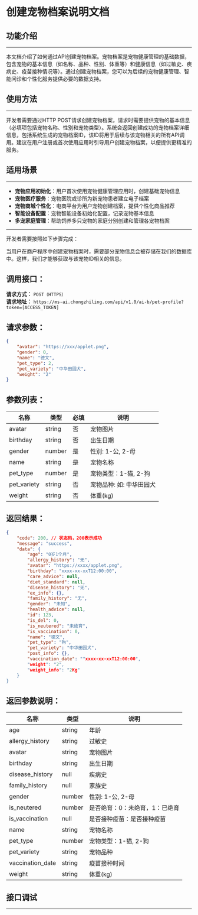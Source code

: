 # 创建宠物档案说明文档

## 功能介绍
---
本文档介绍了如何通过API创建宠物档案。宠物档案是宠物健康管理的基础数据，包含宠物的基本信息（如名称、品种、性别、体重等）和健康信息（如过敏史、疾病史、疫苗接种情况等）。通过创建宠物档案，您可以为后续的宠物健康管理、智能问诊和个性化服务提供必要的数据支持。

## 使用方法
---
开发者需要通过HTTP POST请求创建宠物档案，请求时需要提供宠物的基本信息（必填项包括宠物名称、性别和宠物类型）。系统会返回创建成功的宠物档案详细信息，包括系统生成的宠物档案ID，该ID将用于后续与该宠物相关的所有API调用。建议在用户注册或首次使用应用时引导用户创建宠物档案，以便提供更精准的服务。

## 适用场景
---
- **宠物应用初始化**：用户首次使用宠物健康管理应用时，创建基础宠物信息
- **宠物医疗服务**：宠物医院或诊所为新宠物患者建立电子档案
- **宠物商城个性化**：电商平台为用户宠物创建档案，提供个性化商品推荐
- **智能设备配置**：宠物智能设备初始化配置，记录宠物基本信息
- **多宠家庭管理**：帮助饲养多只宠物的家庭分别创建和管理各宠物档案

---
开发者需要按照如下步骤完成：

当用户在商户程序中创建宠物档案时，需要部分宠物信息会被存储在我们的数据库中。这样，我们才能够获取与该宠物ID相关的信息。

## 调用接口：
**请求方式：** `POST（HTTPS）`  
**请求地址：** `https://ms-ai.chongzhiling.com/api/v1.0/ai-b/pet-profile?token=[ACCESS_TOKEN]`

## 请求参数：
```json
{
    "avatar": "https://xxx/applet.png",
    "gender": 0,
    "name": "德文",
    "pet_type": 2,
    "pet_variety": "中华田园犬",
    "weight": "2"
}
```

## 参数列表：

| 名称        | 类型   | 必填 | 说明                     |
| ----------- | ------ | ---- | ------------------------ |
| avatar      | string | 否   | 宠物图片                 |
| birthday    | string | 否   | 出生日期                 |
| gender      | number | 是   | 性别: 1-公, 2-母         |
| name        | string | 是   | 宠物名称                 |
| pet_type    | number | 是   | 宠物类型：1-猫, 2-狗     |
| pet_variety | string | 否   | 宠物品种: 如: 中华田园犬 |
| weight      | string | 否   | 体重(kg)                 |


## 返回结果：
```json
{
    "code": 200, // 状态码，200表示成功
    "message": "success",
    "data": {
        "age": "0岁1个月",
        "allergy_history": "无",
        "avatar": "https://xxxx/applet.png",
        "birthday": "xxxx-xx-xxT12:00:00",
        "care_advice": null,
        "diet_standard": null,
        "disease_history": "无",
        "ex_info": {},
        "family_history": "无",
        "gender": "未知",
        "health_advice": null,
        "id": 123,
        "is_del": 0,
        "is_neutered": "未绝育",
        "is_vaccination": 0,
        "name": "德文",
        "pet_type": "狗",
        "pet_variety": "中华田园犬",
        "post_info": {},
        "vaccination_date": ""xxxx-xx-xxT12:00:00",
        "weight": "2",
        "weight_info": "2Kg"
    }
}
```

## 返回参数说明：
| 名称            | 类型   | 说明                           |
|-----------------|--------|--------------------------------|
| age             | string | 年龄                           |
| allergy_history | string | 过敏史                         |
| avatar          | string | 宠物图片                       |
| birthday        | string | 出生日期                       |
| disease_history | null   | 疾病史                         |
| family_history  | null   | 家族史                         |
| gender          | number | 性别: 1-公, 2-母               |
| is_neutered     | number | 是否绝育：0：未绝育，1：已绝育 |
| is_vaccination  | null   | 是否接种疫苗：是否接种疫苗    |
| name            | string | 宠物名称                       |
| pet_type        | number | 宠物类型：1-猫, 2-狗           |
| pet_variety     | string | 宠物品种                       |
| vaccination_date| string | 疫苗接种时间                   |
| weight          | string | 体重(kg)                       |

## 接口调试
---
<script setup>
import SwaggerUI from '../../../../src/components/SwaggerUI.vue'
</script>

<ClientOnly>
  <SwaggerUI 
    type="post"
    path="/pet-profile" 
  />
</ClientOnly>